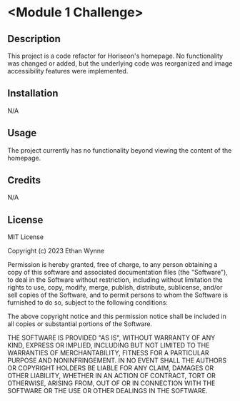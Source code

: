 # <Module 1 Challenge>

## Description

This project is a code refactor for Horiseon's homepage. No functionality was changed or added, but the underlying code was reorganized and image accessibility features were implemented.

## Installation

N/A

## Usage

The project currently has no functionality beyond viewing the content of the homepage.

## Credits

N/A

## License

MIT License

Copyright (c) 2023 Ethan Wynne

Permission is hereby granted, free of charge, to any person obtaining a copy
of this software and associated documentation files (the "Software"), to deal
in the Software without restriction, including without limitation the rights
to use, copy, modify, merge, publish, distribute, sublicense, and/or sell
copies of the Software, and to permit persons to whom the Software is
furnished to do so, subject to the following conditions:

The above copyright notice and this permission notice shall be included in all
copies or substantial portions of the Software.

THE SOFTWARE IS PROVIDED "AS IS", WITHOUT WARRANTY OF ANY KIND, EXPRESS OR
IMPLIED, INCLUDING BUT NOT LIMITED TO THE WARRANTIES OF MERCHANTABILITY,
FITNESS FOR A PARTICULAR PURPOSE AND NONINFRINGEMENT. IN NO EVENT SHALL THE
AUTHORS OR COPYRIGHT HOLDERS BE LIABLE FOR ANY CLAIM, DAMAGES OR OTHER
LIABILITY, WHETHER IN AN ACTION OF CONTRACT, TORT OR OTHERWISE, ARISING FROM,
OUT OF OR IN CONNECTION WITH THE SOFTWARE OR THE USE OR OTHER DEALINGS IN THE
SOFTWARE.